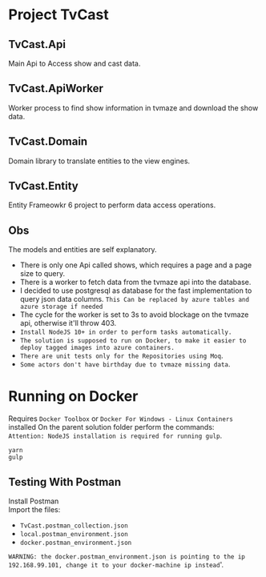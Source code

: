 # Project TvCast  
## TvCast.Api  
Main Api to Access show and cast data.  

## TvCast.ApiWorker  
Worker process to find show information in tvmaze and download the show data.

## TvCast.Domain  
Domain library to translate entities to the view engines.  

## TvCast.Entity  
Entity Frameowkr 6 project to perform data access operations.


## Obs  
The models and entities are self explanatory.  
* There is only one Api called shows, which requires a page and a page size to query. 
* There is a worker to fetch data from the tvmaze api into the database. 
* I decided to use postgresql as database for the fast implementation to query json data columns. 
`This Can be replaced by azure tables and azure storage if needed`  
* The cycle for the worker is set to 3s to avoid blockage on the tvmaze api, otherwise it'll throw 403.  
* `Install NodeJS 10+ in order to perform tasks automatically.`  
* `The solution is supposed to run on Docker, to make it easier to deploy tagged images into azure containers.` 
* `There are unit tests only for the Repositories using Moq`. 
* `Some actors don't have birthday due to tvmaze missing data`.

# Running on Docker  
Requires `Docker Toolbox` or `Docker For Windows - Linux Containers` installed
On the parent solution folder perform the commands:  
`Attention: NodeJS installation is required for running gulp`.
```
yarn
gulp
```

## Testing With Postman  
Install Postman  
Import the files:
* `TvCast.postman_collection.json`
* `local.postman_environment.json`
* `docker.postman_environment.json`

`WARNING: the docker.postman_environment.json is pointing to the ip 192.168.99.101, change it to your docker-machine ip instead`'.